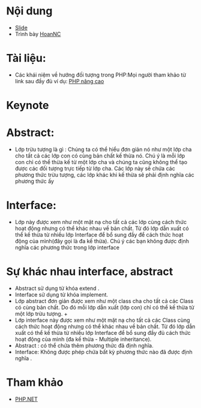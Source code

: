 # Nội dung

+ [Slide](002-slide.pptx)
+ Trình bày [HoanNC](https://github.com/hoannc54)


# Tài liệu: 
+ Các khái niệm về hướng đối tượng trong PHP:Mọi người tham khảo từ link sau đầy đủ ví dụ: [PHP nâng cao](http://freetuts.net/hoc-php/hoc-lap-trinh-php-nang-cao)

# Keynote

# Abstract: 
 + Lớp trừu tượng là gì : Chúng ta có thể hiểu đơn giản nó như một lớp cha cho tất cả các lớp con có cùng bản chất kế thừa nó. Chú ý là mỗi lớp con chỉ có thể thừa kế từ một lớp cha và chúng ta cũng không thể tạo được các đối tượng trực tiếp từ lớp cha. Các lớp này sẽ chứa các phương thức trừu tượng, các lớp khác khi kế thừa sẽ phải định nghĩa các phương thức ấy
 

# Interface: 

+ Lớp này được xem như một mặt nạ cho tất cả các lớp cùng cách thức hoạt động nhưng có thể khác nhau về bản chất. Từ đó lớp dẫn xuất có thể kế thừa từ nhiều lớp Interface để bổ sung đầy để cách thức hoạt động của mình(đây gọi là đa kế thừa). Chú ý các bạn không được định nghĩa các phương thức trong lớp interface
 
# Sự khác nhau interface, abstract

+ Abstract sử dụng từ khóa extend .
+ Interface sử dụng từ khóa implement.
+ Lớp abstract đơn giản được xem như một class cha cho tất cả các Class có cùng bản chất. Do đó mỗi lớp dẫn xuất (lớp con) chỉ có thể kế thừa từ một lớp trừu tượng. +
+ Lớp interface này được xem như một mặt nạ cho tất cả các Class cùng cách thức hoạt động nhưng có thể khác nhau về bản chất. Từ đó lớp dẫn xuất có thể kế thừa từ nhiều lớp Interface để bổ sung đầy đủ cách thức hoạt động của mình (đa kế thừa - Multiple inheritance).
+ Abstract : có thể chứa thêm phương thức đã định nghĩa.
+ Interface: Không được phép chứa bất kỳ phương thức nào đã được định  nghĩa .


# Tham khảo

+ [PHP.NET]()
